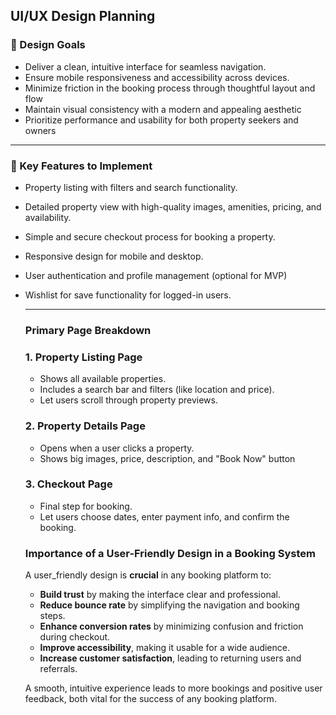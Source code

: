 ## UI/UX Design Planning

### 🎯 Design Goals
- Deliver a clean, intuitive interface for seamless navigation.
- Ensure mobile responsiveness and accessibility across devices.
- Minimize friction in the booking process through thoughtful layout and flow
- Maintain visual consistency with a modern and appealing aesthetic
- Prioritize performance and usability for both property seekers and owners

---
### 🧩 Key Features to Implement

- Property listing with filters and search functionality.
- Detailed property view with high-quality images, amenities, pricing, and availability.
- Simple and secure checkout process for booking a property.
- Responsive design for mobile and desktop.
- User authentication and profile management (optional for MVP)
- Wishlist for save functionality for logged-in users.

  ---

  ### Primary Page Breakdown

  ### 1. Property Listing Page
  - Shows all available properties.
  - Includes a search bar and filters (like location and price).
  - Let users scroll through property previews.
 
  ### 2. Property Details Page
  - Opens when a user clicks a property.
  - Shows big images, price, description, and "Book Now" button

  ### 3. Checkout Page
  - Final step for booking.
  - Let users choose dates, enter payment info, and confirm the booking.

  ### Importance of a User-Friendly Design in a Booking System

  A user_friendly design is **crucial** in any booking platform to:
  - **Build trust** by making the interface clear and professional.
  - **Reduce bounce rate** by simplifying the navigation and booking steps.
  - **Enhance conversion rates** by minimizing confusion and friction during checkout.
  - **Improve accessibility**, making it usable for a wide audience.
  - **Increase customer satisfaction**, leading to returning users and referrals.

  A smooth, intuitive experience leads to more bookings and positive user feedback, both vital for the success of any booking platform.

  
  

